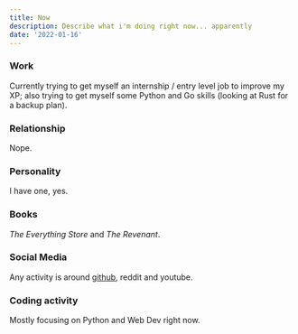 ```yaml
---
title: Now
description: Describe what i'm doing right now... apparently
date: '2022-01-16'
---
```


### Work

Currently trying to get myself an internship / entry level job to improve my XP; also trying to get myself some Python and Go skills (looking at Rust for a backup plan).

### Relationship

Nope.

### Personality

I have one, yes.

### Books

*The Everything Store* and *The Revenant*.

### Social Media

Any activity is around [github](https://github.com/Bloombug), reddit and youtube.

### Coding activity

Mostly focusing on Python and Web Dev right now.

